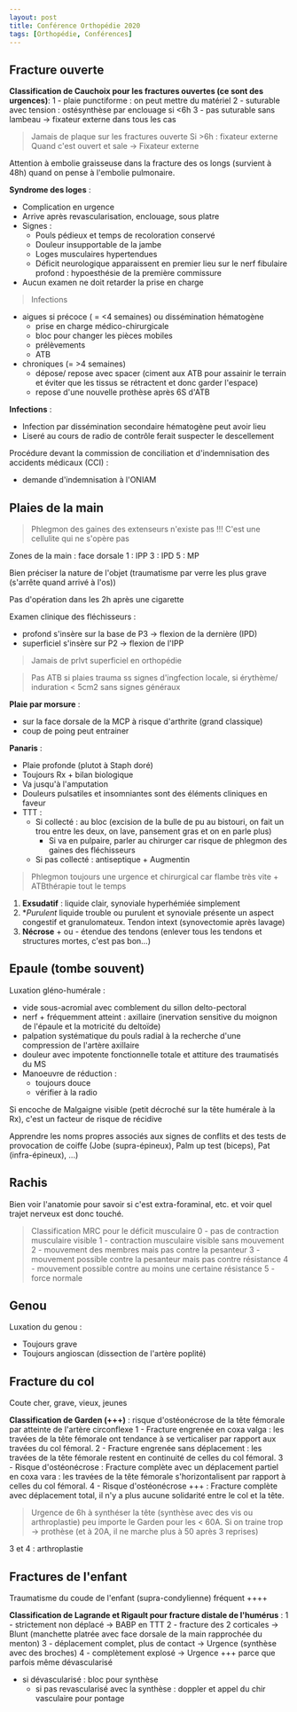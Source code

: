 ```yaml
---
layout: post
title: Conférence Orthopédie 2020
tags: [Orthopédie, Conférences]
---
```


## Fracture ouverte

**Classification de Cauchoix pour les fractures ouvertes (ce sont des urgences)**:
1 - plaie punctiforme : on peut mettre du matériel
2 - suturable avec tension : ostésynthèse par enclouage si <6h
3 - pas suturable sans lambeau -> fixateur externe dans tous les cas

> Jamais de plaque sur les fractures ouverte
Si >6h : fixateur externe
Quand c'est ouvert et sale -> Fixateur externe

Attention à embolie graisseuse dans la fracture des os longs (survient à 48h) quand on pense à l'embolie pulmonaire.

**Syndrome des loges** :
- Complication en urgence
- Arrive après revascularisation, enclouage, sous platre
- Signes :
  - Pouls pédieux et temps de recoloration conservé
  - Douleur insupportable de la jambe
  - Loges musculaires hypertendues
  - Déficit neurologique apparaissent en premier lieu sur le nerf fibulaire profond : hypoesthésie de la première commissure
- Aucun examen ne doit retarder la prise en charge

> Infections
- aigues si précoce ( = <4 semaines) ou dissémination hématogène
  - prise en charge médico-chirurgicale
  - bloc pour changer les pièces mobiles
  - prélèvements
  - ATB
- chroniques (= >4 semaines)
  - dépose/ repose avec spacer (ciment aux ATB pour assainir le terrain et éviter que les tissus se rétractent et donc garder l'espace)
  - repose d'une nouvelle prothèse après 6S d'ATB

**Infections** :
- Infection par dissémination secondaire hématogène peut avoir lieu
- Liseré au cours de radio de contrôle ferait suspecter le descellement

Procédure devant la commission de conciliation et d'indemnisation des accidents médicaux (CCI) :
- demande d'indemnisation à l'ONIAM

## Plaies de la main

> Phlegmon des gaines des extenseurs n'existe pas !!! C'est une cellulite qui ne s'opère pas

Zones de la main : face dorsale
1 : IPP
3 : IPD
5 : MP

Bien préciser la nature de l'objet (traumatisme par verre les plus grave (s'arrête quand arrivé à l'os))

Pas d'opération dans les 2h après une cigarette

Examen clinique des fléchisseurs :
- profond s'insère sur la base de P3 -> flexion de la dernière (IPD)
- superficiel s'insère sur P2 -> flexion de l'IPP

> Jamais de prlvt superficiel en orthopédie

> Pas ATB si plaies trauma ss signes d'ingfection locale, si érythème/ induration < 5cm2 sans signes généraux

**Plaie par morsure** :
- sur la face dorsale de la MCP à risque d'arthrite (grand classique)
- coup de poing peut entrainer

**Panaris** :
- Plaie profonde (plutot à Staph doré)
- Toujours Rx + bilan biologique
- Va jusqu'à l'amputation
- Douleurs pulsatiles et insomniantes sont des éléments cliniques en faveur
- TTT :
  - Si collecté : au bloc (excision de la bulle de pu au bistouri, on fait un trou entre les deux, on lave, pansement gras et on en parle plus)
    - Si va en pulpaire, parler au chirurger car risque de phlegmon des gaines des fléchisseurs
  - Si pas collecté : antiseptique + Augmentin

> Phlegmon toujours une urgence et chirurgical car flambe très vite + ATBthérapie tout le temps
1. **Exsudatif** : liquide clair, synoviale hyperhémiée simplement
2. **Purulent* liquide trouble ou purulent et synoviale présente un aspect congestif et granulomateux. Tendon intext (synovectomie après lavage)
3. **Nécrose** + ou - étendue des tendons (enlever tous les tendons et structures mortes, c'est pas bon...)

## Epaule (tombe souvent)

Luxation gléno-humérale :
- vide sous-acromial avec comblement du sillon delto-pectoral
- nerf + fréquemment atteint : axillaire (inervation sensitive du moignon de l'épaule et la motricité du deltoïde)
- palpation systématique du pouls radial à la recherche d'une compression de l'artère axillaire
- douleur avec impotente  fonctionnelle totale et attiture des traumatisés du MS
- Manoeuvre de réduction :
  - toujours douce
  - vérifier à la radio

Si encoche de Malgaigne visible (petit décroché sur la tête humérale à la Rx), c'est un facteur de risque de récidive

Apprendre les noms propres associés aux signes de conflits et des tests de provocation de coiffe (Jobe (supra-épineux), Palm up test (biceps), Pat (infra-épineux), ...)

## Rachis

Bien voir l'anatomie pour savoir si c'est extra-foraminal, etc. et voir quel trajet nerveux est donc touché.

> Classification MRC pour le déficit musculaire
0 - pas de contraction musculaire visible
1 - contraction musculaire visible sans mouvement
2 - mouvement des membres mais pas contre la pesanteur
3 - mouvement possible contre la pesanteur mais pas contre résistance
4 - mouvement possible contre au moins une certaine résistance
5 - force normale

## Genou

Luxation du genou :
- Toujours grave
- Toujours angioscan (dissection de l'artère poplité)

## Fracture du col

Coute cher, grave, vieux, jeunes

**Classification de Garden (+++)** : risque d'ostéonécrose de la tête fémorale par atteinte de l'artère circonflexe
1 - Fracture engrenée en coxa valga : les travées de la tête fémorale ont tendance à se verticaliser par rapport aux travées du col fémoral.
2 -  	Fracture engrenée sans déplacement : les travées de la tête fémorale restent en continuité de celles du col fémoral.
3 - Risque d'ostéonécrose : Fracture complète avec un déplacement partiel en coxa vara : les travées de la tête fémorale s'horizontalisent par rapport à celles du col fémoral.
4 - Risque d'ostéonécrose +++ : Fracture complète avec déplacement total, il n'y a plus aucune solidarité entre le col et la tête.

> Urgence de 6h à synthéser la tête (synthèse avec des vis ou arthroplastie) peu importe le Garden pour les < 60A. Si on traine trop -> prothèse (et à 20A, il ne marche plus à 50 après 3 reprises)


3 et 4 : arthroplastie

## Fractures de l'enfant

Traumatisme du coude de l'enfant (supra-condylienne) fréquent ++++

**Classification de Lagrande et Rigault pour fracture distale de l'humérus** :
1 - strictement non déplacé -> BABP en TTT
2 - fracture des 2 corticales -> Blunt (manchette platrée avec face dorsale de la main rapprochée du menton)
3 - déplacement complet, plus de contact -> Urgence (synthèse avec des broches)
4 - complètement explosé -> Urgence +++ parce que parfois même dévascularisé
  - si dévascularisé : bloc pour synthèse
    - si pas revascularisé avec la synthèse : doppler et appel du chir vasculaire pour pontage
